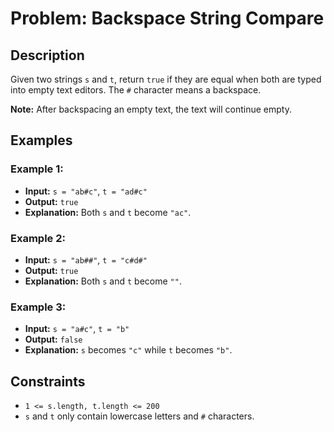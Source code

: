 # Problem: Backspace String Compare

## Description

Given two strings `s` and `t`, return `true` if they are equal when both are typed into empty text editors. The `#` character means a backspace.

**Note:** After backspacing an empty text, the text will continue empty.

## Examples

### Example 1:
- **Input:** `s = "ab#c"`, `t = "ad#c"`
- **Output:** `true`
- **Explanation:** Both `s` and `t` become `"ac"`.

### Example 2:
- **Input:** `s = "ab##"`, `t = "c#d#"`
- **Output:** `true`
- **Explanation:** Both `s` and `t` become `""`.

### Example 3:
- **Input:** `s = "a#c"`, `t = "b"`
- **Output:** `false`
- **Explanation:** `s` becomes `"c"` while `t` becomes `"b"`.

## Constraints

- `1 <= s.length, t.length <= 200`
- `s` and `t` only contain lowercase letters and `#` characters.
